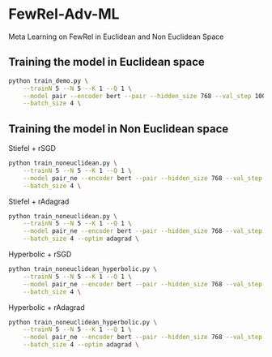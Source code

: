 # FewRel-Adv-ML
Meta Learning on FewRel in Euclidean and Non Euclidean Space

## Training the model in Euclidean space
```bash
python train_demo.py \
    --trainN 5 --N 5 --K 1 --Q 1 \
    --model pair --encoder bert --pair --hidden_size 768 --val_step 1000 \
    --batch_size 4 \
```

## Training the model in Non Euclidean space

Stiefel + rSGD
```bash
python train_noneuclidean.py \
    --trainN 5 --N 5 --K 1 --Q 1 \
    --model pair_ne --encoder bert --pair --hidden_size 768 --val_step 1000 \
    --batch_size 4 \
```

Stiefel + rAdagrad
```bash
python train_noneuclidean.py \
    --trainN 5 --N 5 --K 1 --Q 1 \
    --model pair_ne --encoder bert --pair --hidden_size 768 --val_step 1000 \
    --batch_size 4 --optim adagrad \
```

Hyperbolic + rSGD
```bash
python train_noneuclidean_hyperbolic.py \
    --trainN 5 --N 5 --K 1 --Q 1 \
    --model pair_ne --encoder bert --pair --hidden_size 768 --val_step 1000 \
    --batch_size 4 \
```

Hyperbolic + rAdagrad
```bash
python train_noneuclidean_hyperbolic.py \
    --trainN 5 --N 5 --K 1 --Q 1 \
    --model pair_ne --encoder bert --pair --hidden_size 768 --val_step 1000 \
    --batch_size 4 --optim adagrad \
```
    
